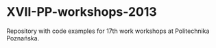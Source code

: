 XVII-PP-workshops-2013
======================

Repository with code examples for 17th work workshops at Politechnika Poznańska.